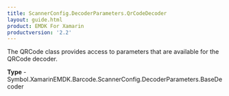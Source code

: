 ```yaml
---
title: ScannerConfig.DecoderParameters.QrCodeDecoder
layout: guide.html 
product: EMDK For Xamarin 
productversion: '2.2' 
---
```

The QRCode class provides access to parameters that are available for the QRCode decoder.

**Type** - Symbol.XamarinEMDK.Barcode.ScannerConfig.DecoderParameters.BaseDecoder



